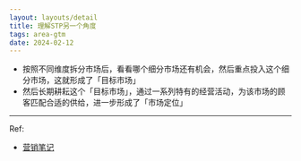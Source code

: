 ```yaml
---
layout: layouts/detail
title: 理解STP另一个角度
tags: area-gtm
date: 2024-02-12
---
```

- 按照不同维度拆分市场后，看看哪个细分市场还有机会，然后重点投入这个细分市场，这就形成了「目标市场」
- 然后长期耕耘这个「目标市场」，通过一系列特有的经营活动，为该市场的顾客匹配合适的供给，进一步形成了「市场定位」

---

Ref:
- <a href="https://yd.qq.com/web/bookDetail/0fd322c0813ab705bg019599" target="_blank">营销笔记</a>